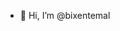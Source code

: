 - 👋 Hi, I’m @bixentemal

<!---
bixentemal/bixentemal is a ✨ special ✨ repository because its `README.md` (this file) appears on your GitHub profile.
You can click the Preview link to take a look at your changes.
--->
